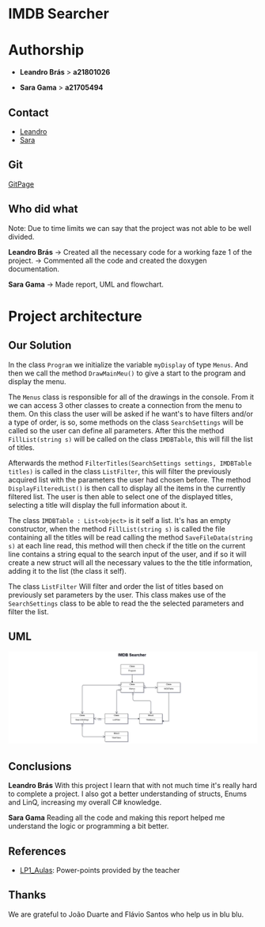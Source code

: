 # **IMDB Searcher**


# Authorship
* __Leandro Brás__ > __a21801026__ 

* __Sara Gama__ > __a21705494__ 

## Contact

* [Leandro](https://github.com/xShadoWalkeR)
* [Sara]( https://github.com/serapinta )

## Git

[GitPage]( https://github.com/xShadoWalkeR/IMDB )

## Who did what

Note: Due to time limits we can say that the project was not able to be well divided.

__Leandro Brás__
-> Created all the necessary code for a working faze 1 of the project.
-> Commented all the code and created the doxygen documentation.

__Sara Gama__
-> Made report, UML and flowchart.

# Project architecture

## Our Solution

In the class `Program` we initialize the variable `myDisplay` of type `Menus`. And then we call the method `DrawMainMeu()` to give a start to the program and display the menu.

The `Menus` class is responsible for all of the drawings in the console. From it we can access 3 other classes to create a connection from the menu to them. On this class the user will be asked if he want's to have filters and/or a type of order, is so, some methods on the class `SearchSettings` will be called so the user can define all parameters. After this the method `FillList(string s)` will be called on the class `IMDBTable`, this will fill the list of titles.

Afterwards the method `FilterTitles(SearchSettings settings, IMDBTable titles)` is called in the class `ListFilter`, this will filter the previously acquired list with the parameters the user had chosen before. The method `DisplayFilteredList()` is then call to display all the items in the currently filtered list. The user is then able to select one of the displayed titles, selecting a title will display the full information about it.

The class `IMDBTable : List<object>` is it self a list. It's has an empty constructor, when the method `FillList(string s)` is called the file containing all the titles will be read calling the method `SaveFileData(string s)` at each line read, this method will then check if the title on the current line contains a string equal to the search input of the user, and if so it will create a new struct will all the necessary values to the the title information, adding it to the list (the class it self).

The class `ListFilter` Will filter and order the list of titles based on previously set parameters by the user. This class makes use of the `SearchSettings` class to be able to read the the selected parameters and filter the list.

## UML
![UML](UML.png)

## Conclusions

__Leandro Brás__
With this project I learn that with not much time it's really hard to complete a project. I also got a better understanding of structs, Enums and LinQ, increasing my overall C# knowledge.

__Sara Gama__
Reading all the code and making  this report helped me understand the logic or programming a bit better.

## References
* [LP1_Aulas](https://github.com/VideojogosLusofona/lp1_2019_aulas): 
Power-points provided by the teacher

## Thanks
We are grateful to João Duarte and Flávio Santos who help us in blu blu.

